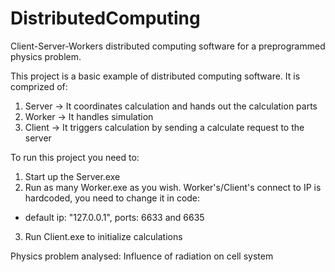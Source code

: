 # DistributedComputing
Client-Server-Workers distributed computing software for a preprogrammed physics problem.

This project is a basic example of distributed computing software. It is comprized of:
1) Server -> It coordinates calculation and hands out the calculation parts
2) Worker -> It handles simulation
3) Client -> It triggers calculation by sending a calculate request to the server

To run this project you need to:
1) Start up the Server.exe
2) Run as many Worker.exe as you wish. Worker's/Client's connect to IP is hardcoded, you need to change it in code: 
  - default ip: "127.0.0.1", ports: 6633 and 6635
3) Run Client.exe to initialize calculations


Physics problem analysed:
Influence of radiation on cell system

